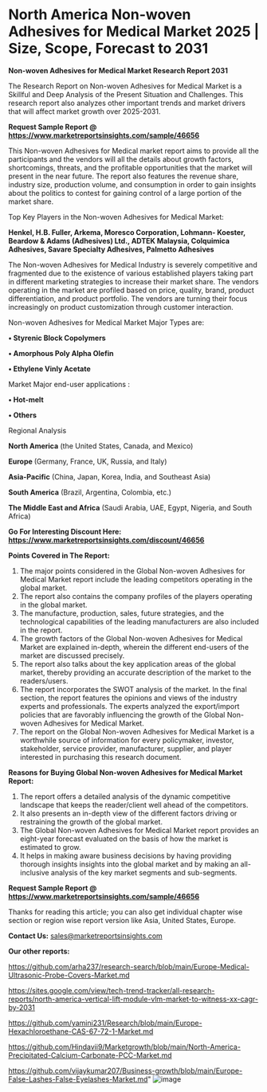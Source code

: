 # North America Non-woven Adhesives for Medical Market 2025 | Size, Scope, Forecast to 2031

<strong>Non-woven Adhesives for Medical Market Research Report 2031</strong>

The Research Report on Non-woven Adhesives for Medical Market is a Skillful and Deep Analysis of the Present Situation and Challenges. This research report also analyzes other important trends and market drivers that will affect market growth over 2025-2031.

<strong>Request Sample Report @ <a href=https://www.marketreportsinsights.com/sample/46656>https://www.marketreportsinsights.com/sample/46656</a></strong>

This Non-woven Adhesives for Medical market report aims to provide all the participants and the vendors will all the details about growth factors, shortcomings, threats, and the profitable opportunities that the market will present in the near future. The report also features the revenue share, industry size, production volume, and consumption in order to gain insights about the politics to contest for gaining control of a large portion of the market share.

Top Key Players in the Non-woven Adhesives for Medical Market:

<strong>Henkel, H.B. Fuller, Arkema, Moresco Corporation, Lohmann- Koester, Beardow & Adams (Adhesives) Ltd., ADTEK Malaysia, Colquimica Adhesives, Savare Specialty Adhesives, Palmetto Adhesives</strong>

The Non-woven Adhesives for Medical Industry is severely competitive and fragmented due to the existence of various established players taking part in different marketing strategies to increase their market share. The vendors operating in the market are profiled based on price, quality, brand, product differentiation, and product portfolio. The vendors are turning their focus increasingly on product customization through customer interaction.

Non-woven Adhesives for Medical Market Major Types are:

<strong>•  Styrenic Block Copolymers

•  Amorphous Poly Alpha Olefin

•  Ethylene Vinly Acetate</strong>

Market Major end-user applications :

<strong>•  Hot-melt

•  Others</strong>

Regional Analysis

</u><strong><b>North America</b></strong> (the United States, Canada, and Mexico)

<strong><b>Europe </b></strong>(Germany, France, UK, Russia, and Italy)

<strong><b>Asia-Pacific</b></strong> (China, Japan, Korea, India, and Southeast Asia)

<strong><b>South America</b></strong> (Brazil, Argentina, Colombia, etc.)

<strong><b>The Middle East and Africa</b></strong> (Saudi Arabia, UAE, Egypt, Nigeria, and South Africa)

<strong>Go For Interesting Discount Here: <a href=https://www.marketreportsinsights.com/discount/46656>https://www.marketreportsinsights.com/discount/46656</a></strong>

<strong>Points Covered in The Report:</strong>
<ol>
  <li>The major points considered in the Global Non-woven Adhesives for Medical Market report include the leading competitors operating in the global market.</li>
  <li>The report also contains the company profiles of the players operating in the global market.</li>
  <li>The manufacture, production, sales, future strategies, and the technological capabilities of the leading manufacturers are also included in the report.</li>
  <li>The growth factors of the Global Non-woven Adhesives for Medical Market are explained in-depth, wherein the different end-users of the market are discussed precisely.</li>
  <li>The report also talks about the key application areas of the global market, thereby providing an accurate description of the market to the readers/users.</li>
  <li>The report incorporates the SWOT analysis of the market. In the final section, the report features the opinions and views of the industry experts and professionals. The experts analyzed the export/import policies that are favorably influencing the growth of the Global Non-woven Adhesives for Medical Market.</li>
  <li>The report on the Global Non-woven Adhesives for Medical Market is a worthwhile source of information for every policymaker, investor, stakeholder, service provider, manufacturer, supplier, and player interested in purchasing this research document.</li>
</ol>
<strong>Reasons for Buying Global Non-woven Adhesives for Medical Market Report:</strong>

<ol>
  <li>The report offers a detailed analysis of the dynamic competitive landscape that keeps the reader/client well ahead of the competitors.</li>
  <li>It also presents an in-depth view of the different factors driving or restraining the growth of the global market.</li>
  <li>The Global Non-woven Adhesives for Medical Market report provides an eight-year forecast evaluated on the basis of how the market is estimated to grow.</li>
  <li>It helps in making aware business decisions by having providing thorough insights insights into the global market and by making an all-inclusive analysis of the key market segments and sub-segments.</li>
</ol>
<strong>Request Sample Report @ <a href=https://www.marketreportsinsights.com/sample/46656>https://www.marketreportsinsights.com/sample/46656</a></strong>


Thanks for reading this article; you can also get individual chapter wise section or region wise report version like Asia, United States, Europe.

<strong>Contact Us:</strong>
sales@marketreportsinsights.com

<strong>Our other reports:</strong>

<a href=https://github.com/arha237/research-search/blob/main/Europe-Medical-Ultrasonic-Probe-Covers-Market.md>https://github.com/arha237/research-search/blob/main/Europe-Medical-Ultrasonic-Probe-Covers-Market.md</a>

<a href=https://sites.google.com/view/tech-trend-tracker/all-research-reports/north-america-vertical-lift-module-vlm-market-to-witness-xx-cagr-by-2031>https://sites.google.com/view/tech-trend-tracker/all-research-reports/north-america-vertical-lift-module-vlm-market-to-witness-xx-cagr-by-2031</a>

<a href=https://github.com/yamini231/Research/blob/main/Europe-Hexachloroethane-CAS-67-72-1-Market.md>https://github.com/yamini231/Research/blob/main/Europe-Hexachloroethane-CAS-67-72-1-Market.md</a>

<a href=https://github.com/Hindavii9/Marketgrowth/blob/main/North-America-Precipitated-Calcium-Carbonate-PCC-Market.md>https://github.com/Hindavii9/Marketgrowth/blob/main/North-America-Precipitated-Calcium-Carbonate-PCC-Market.md</a>

<a href=https://github.com/vijaykumar207/Business-growth/blob/main/Europe-False-Lashes-False-Eyelashes-Market.md>https://github.com/vijaykumar207/Business-growth/blob/main/Europe-False-Lashes-False-Eyelashes-Market.md</a>"
![image](https://github.com/user-attachments/assets/6c627178-396e-47e6-b7d6-e97be1c83aa3)
